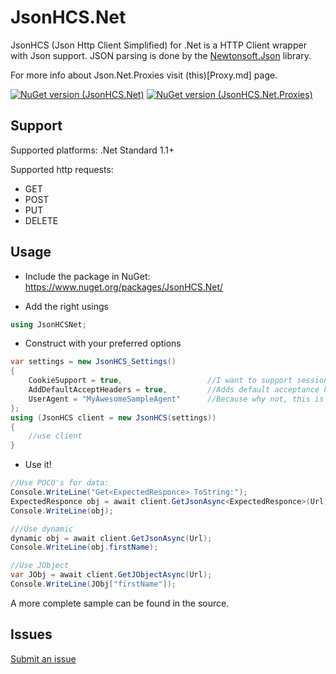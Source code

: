 # JsonHCS.Net
JsonHCS (Json Http Client Simplified) for .Net is a HTTP Client wrapper with Json support.
JSON parsing is done by the [Newtonsoft.Json](https://www.nuget.org/packages/Newtonsoft.Json/11.0.1-beta3) library.

For more info about Json.Net.Proxies visit (this)[Proxy.md] page.

[![NuGet version (JsonHCS.Net)](https://img.shields.io/nuget/v/JsonHCS.Net.svg)](https://www.nuget.org/packages/JsonHCS.Net/)
[![NuGet version (JsonHCS.Net.Proxies)](https://img.shields.io/nuget/v/JsonHCS.Net.Proxies.svg)](https://www.nuget.org/packages/JsonHCS.Net.Proxies/)

## Support

Supported platforms: .Net Standard 1.1+

Supported http requests:
- GET
- POST
- PUT
- DELETE

## Usage

- Include the package in NuGet: https://www.nuget.org/packages/JsonHCS.Net/

- Add the right usings

```cs
using JsonHCSNet;
```

- Construct with your preferred options

```cs
var settings = new JsonHCS_Settings()
{
    CookieSupport = true,                   //I want to support sessions and thus cookies
    AddDefaultAcceptHeaders = true,         //Adds default acceptance headers for json types
    UserAgent = "MyAwesomeSampleAgent"      //Because why not, this is usually ignored anyways
};
using (JsonHCS client = new JsonHCS(settings))
{
    //use client
}
```

- Use it!

```cs
//Use POCO's for data:
Console.WriteLine("Get<ExpectedResponce> ToString:");
ExpectedResponce obj = await client.GetJsonAsync<ExpectedResponce>(Url); //Gets json from url and parses as the ExpectedResponce class or returns null if responce not successful
Console.WriteLine(obj);

///Use dynamic
dynamic obj = await client.GetJsonAsync(Url);
Console.WriteLine(obj.firstName);

//Use JObject
var JObj = await client.GetJObjectAsync(Url);
Console.WriteLine(JObj["firstName"]);
```

A more complete sample can be found in the source.

## Issues

[Submit an issue](https://github.com/Levi--G/JsonHCS.Net/issues)